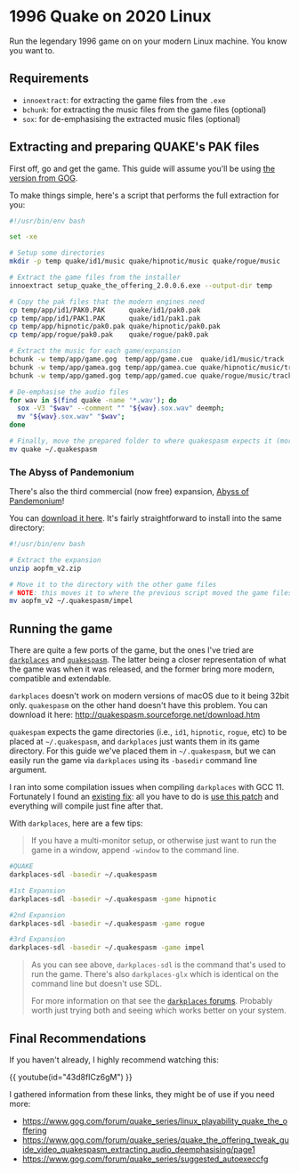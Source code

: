 # 1996 Quake on 2020 Linux

Run the legendary 1996 game on on your modern Linux machine. You know you want to.

<!-- more -->

## Requirements

* `innoextract`: for extracting the game files from the `.exe`
* `bchunk`: for extracting the music files from the game files (optional)
* `sox`: for de-emphasising the extracted music files (optional)

## Extracting and preparing QUAKE's PAK files

First off, go and get the game. This guide will assume you'll be using [the version from GOG](https://www.gog.com/game/quake_the_offering).

To make things simple, here's a script that performs the full extraction for you:

```bash
#!/usr/bin/env bash

set -xe

# Setup some directories
mkdir -p temp quake/id1/music quake/hipnotic/music quake/rogue/music

# Extract the game files from the installer
innoextract setup_quake_the_offering_2.0.0.6.exe --output-dir temp

# Copy the pak files that the modern engines need
cp temp/app/id1/PAK0.PAK      quake/id1/pak0.pak
cp temp/app/id1/PAK1.PAK      quake/id1/pak1.pak
cp temp/app/hipnotic/pak0.pak quake/hipnotic/pak0.pak
cp temp/app/rogue/pak0.pak    quake/rogue/pak0.pak

# Extract the music for each game/expansion
bchunk -w temp/app/game.gog  temp/app/game.cue  quake/id1/music/track      && rm quake/id1/music/track01.iso
bchunk -w temp/app/gamea.gog temp/app/gamea.cue quake/hipnotic/music/track && rm quake/hipnotic/music/track01.iso
bchunk -w temp/app/gamed.gog temp/app/gamed.cue quake/rogue/music/track    && rm quake/rogue/music/track01.iso

# De-emphasise the audio files
for wav in $(find quake -name '*.wav'); do
  sox -V3 "$wav" --comment "" "${wav}.sox.wav" deemph;
  mv "${wav}.sox.wav" "$wav";
done

# Finally, move the prepared folder to where quakespasm expects it (more on running the game below)
mv quake ~/.quakespasm
```

### The Abyss of Pandemonium

There's also the third commercial (now free) expansion, [Abyss of Pandemonium](https://www.quaddicted.com/reviews/aopfm_v2.html)!

You can [download it here](https://www.quaddicted.com/filebase/aopfm_v2.zip).
It's fairly straightforward to install into the same directory:

```bash
#!/usr/bin/env bash

# Extract the expansion
unzip aopfm_v2.zip

# Move it to the directory with the other game files
# NOTE: this moves it to where the previous script moved the game files, adjust accordingly for your needs
mv aopfm_v2 ~/.quakespasm/impel
```

## Running the game

There are quite a few ports of the game, but the ones I've tried are [`darkplaces`](http://quakespasm.sourceforge.net/) and [`quakespasm`](https://icculus.org/twilight/darkplaces/).
The latter being a closer representation of what the game was when it was released, and the former bring more modern, compatible and extendable.

<div class="warning">

  `darkplaces` doesn't work on modern versions of macOS due to it being 32bit only.
  `quakespasm` on the other hand doesn't have this problem. You can download it here: <http://quakespasm.sourceforge.net/download.htm>

</div>

`quakespam` expects the game directories (i.e., `id1`, `hipnotic`, `rogue`, etc) to be placed at `~/.quakespasm`, and `darkplaces` just wants them in its game directory.
For this guide we've placed them in `~/.quakespasm`, but we can easily run the game via `darkplaces` using its `-basedir` command line argument.

<div class="warning">

I ran into some compilation issues when compiling `darkplaces` with GCC 11.
Fortunately I found an [existing fix](https://bugs.gentoo.org/786288#c9): all you have to do is [use this patch](https://gitweb.gentoo.org/repo/gentoo.git/tree/games-fps/darkplaces/files/darkplaces-20140513-gcc-11.patch?id=bc2ba1cd6fdc5a7ad7d161efb21652b73c6b207e) and everything will compile just fine after that.

</div>

With `darkplaces`, here are a few tips:

> If you have a multi-monitor setup, or otherwise just want to run the game in a window, append `-window` to the command line.

```bash
#QUAKE
darkplaces-sdl -basedir ~/.quakespasm
```

```bash
#1st Expansion
darkplaces-sdl -basedir ~/.quakespasm -game hipnotic
```

```bash
#2nd Expansion
darkplaces-sdl -basedir ~/.quakespasm -game rogue
```

```bash
#3rd Expansion
darkplaces-sdl -basedir ~/.quakespasm -game impel
```

> As you can see above, `darkplaces-sdl` is the command that's used to run the game.
> There's also `darkplaces-glx` which is identical on the command line but doesn't use SDL.
>
> For more information on that see the [`darkplaces` forums](https://forums.xonotic.org/showthread.php?tid=2640).
> Probably worth just trying both and seeing which works better on your system.

## Final Recommendations

If you haven't already, I highly recommend watching this:

{{ youtube(id="43d8fICz6gM") }}

I gathered information from these links, they might be of use if you need more:

* <https://www.gog.com/forum/quake_series/linux_playability_quake_the_offering>
* <https://www.gog.com/forum/quake_series/quake_the_offering_tweak_guide_video_quakespasm_extracting_audio_deemphasising/page1>
* <https://www.gog.com/forum/quake_series/suggested_autoexeccfg>
